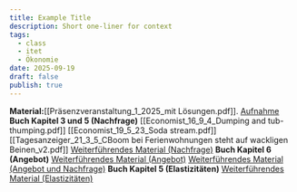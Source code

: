 ```yaml
---
title: Example Title
description: Short one-liner for context
tags:
  - class
  - itet
  - Ökonomie
date: 2025-09-19
draft: false
publish: true
---
```

**Material:**[[Präsenzveranstaltung_1_2025_mit Lösungen.pdf]]. 
[Aufnahme](https://moodle-app2.let.ethz.ch/mod/kalvidres/view.php?id=1232622)
**Buch Kapitel 3 und 5 (Nachfrage)**
[[Economist_16_9_4_Dumping and tub-thumping.pdf]]
[[Economist_19_5_23_Soda stream.pdf]]  
[[Tagesanzeiger_21_3_5_CBoom bei Ferienwohnungen steht auf wackligen Beinen_v2.pdf]]
[Weiterführendes Material (Nachfrage)](https://moodle-app2.let.ethz.ch/mod/page/view.php?id=1232630)
**Buch Kapitel 6 (Angebot)**
[Weiterführendes Material (Angebot)](https://moodle-app2.let.ethz.ch/mod/page/view.php?id=1232635)
[Weiterführendes Material (Angebot und Nachfrage)](https://moodle-app2.let.ethz.ch/mod/page/view.php?id=1232636)
**Buch Kapitel 5 (Elastizitäten)**
[Weiterführendes Material (Elastizitäten)](https://moodle-app2.let.ethz.ch/mod/page/view.php?id=1232641)
